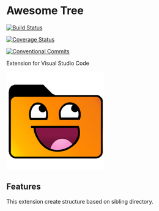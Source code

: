 # Awesome Tree 

[![Build Status](https://travis-ci.com/Bajdzis/vscode-awesome-tree.svg?branch=master)](https://travis-ci.com/Bajdzis/vscode-awesome-tree)

[![Coverage Status](https://coveralls.io/repos/github/Bajdzis/vscode-awesome-tree/badge.svg?branch=master)](https://coveralls.io/github/Bajdzis/vscode-awesome-tree?branch=master)

[![Conventional Commits](https://img.shields.io/badge/Conventional%20Commits-1.0.0-yellow.svg)](https://conventionalcommits.org)

Extension for Visual Studio Code 

![logo](https://github.com/Bajdzis/vscode-awesome-tree/raw/master/readme/awesome-tree-icon.png)

## Features

This extension create structure based on sibling directory. 

